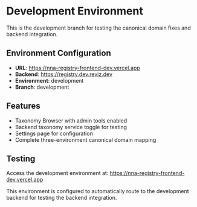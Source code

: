 # Development Environment

This is the development branch for testing the canonical domain fixes and backend integration.

## Environment Configuration
- **URL**: https://nna-registry-frontend-dev.vercel.app
- **Backend**: https://registry.dev.reviz.dev
- **Environment**: development
- **Branch**: development

## Features
- Taxonomy Browser with admin tools enabled
- Backend taxonomy service toggle for testing
- Settings page for configuration
- Complete three-environment canonical domain mapping

## Testing
Access the development environment at: https://nna-registry-frontend-dev.vercel.app

This environment is configured to automatically route to the development backend for testing the backend integration.